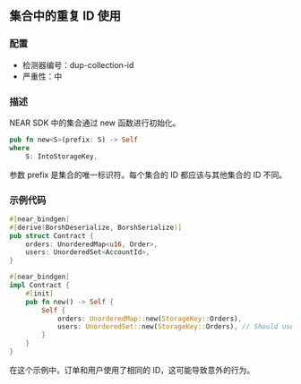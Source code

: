 
## 集合中的重复 ID 使用

### 配置

* 检测器编号：dup-collection-id
* 严重性：中

### 描述

NEAR SDK 中的集合通过 new 函数进行初始化。

```rust
pub fn new<S>(prefix: S) -> Self
where
    S: IntoStorageKey,
```

参数 prefix 是集合的唯一标识符。每个集合的 ID 都应该与其他集合的 ID 不同。

### 示例代码

```rust
#[near_bindgen]
#[derive(BorshDeserialize, BorshSerialize)]
pub struct Contract {
    orders: UnorderedMap<u16, Order>,
    users: UnorderedSet<AccountId>,
}

#[near_bindgen]
impl Contract {
    #[init]
    pub fn new() -> Self {
        Self {
            orders: UnorderedMap::new(StorageKey::Orders),
            users: UnorderedSet::new(StorageKey::Orders), // Should use `StorageKey::Users` here
        }
    }
}
```

在这个示例中，订单和用户使用了相同的 ID，这可能导致意外的行为。
